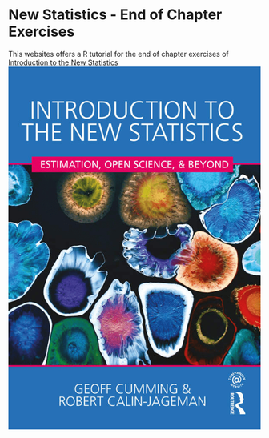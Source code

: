 # New Statistics - End of Chapter Exercises

This websites offers a R tutorial for the end of chapter exercises of [Introduction to the New Statistics](https://www.routledgetextbooks.com/textbooks/9781138825529/)
![Book cover for "Introduction to the New Statistics"](https://github.com/petzi53/new-statistics/blob/master/img/cover-new-statistics-min.png)
